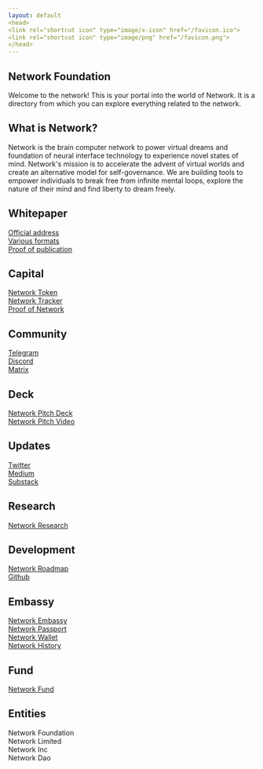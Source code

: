 ```yaml
---
layout: default
<head>
<link rel="shortcut icon" type="image/x-icon" href="/favicon.ico">
<link rel="shortcut icon" type="image/png" href="/favicon.png">
</head>
---
```

## Network Foundation

Welcome to the network! This is your portal into the world of Network. It is a directory from which you can explore everything related to the network.

## What is Network?

Network is the brain computer network to power virtual dreams and foundation of neural interface technology to experience novel states of mind. Network's mission is to accelerate the advent of virtual worlds and create an alternative model for self-governance. We are building tools to empower individuals to break free from infinite mental loops, explore the nature of their mind and find liberty to dream freely.


## Whitepaper
<a href="https://network.foundation/network.pdf" target="_blank">Official address</a>
<br>
<a href="https://network.com.de/d/21" target="_blank">Various formats</a>
<br>
<a href="https://app.ardrive.io/#/file/23d9e668-d48d-4a38-bce8-30b064001668/view" target="_blank">Proof of publication</a>

## Capital
<a href="https://etherscan.io/token/0x7b5726f8261705f6b9e60094ef4427f8e2f29a44?a=0xA11AF6913D21CaB375086e1eb93A60C7f739B15A" target="_blank">Network Token</a>
<br>
<a href="https://docs.google.com/spreadsheets/d/1m9o-NVi9G2ksfayXTmo8XrTnp5_gyz4v4nxIQ5MIs8Y" target="_blank">Network Tracker</a>
<br>
<a href="https://app.skiff.com/docs/695b2531-2143-455c-871a-c7e53ec36995#sl6KBBJ0MLiWsZyIfxY0fvfsR+vKSlHPQ+vuhPkin0E=" target="_blank">Proof of Network</a>

## Community
<a href="https://t.me/+TU1rMRNZ1MIYLxBF" target="_blank">Telegram</a>
<br>
<a href="https://discord.gg/sCtK6YK" target="_blank">Discord</a>
<br>
<a href="https://matrix.to/#/!XNSlHnqIwCumTmcAhm:matrix.org" target="_blank">Matrix</a>
<br>


## Deck
<a href="https://docs.google.com/presentation/d/1zXtGiUGWyVw7KBjbBFHSF_zZsAtC8BuCwJPwdLarzZo/edit" target="_blank">Network Pitch Deck</a>
<br>
<a href="https://youtu.be/YKKXm36hsSk" target="_blank">Network Pitch Video</a>

## Updates
<a href="https://twitter.com/networkfdn" target="_blank">Twitter</a>
<br>
<a href="https://network.medium.com" target="_blank">Medium</a>
<br>
<a href="https://network.substack.com" target="_blank">Substack</a>

## Research
<a href="https://network.com.de" target="_blank">Network Research</a>

## Development
<a href="https://github.com/networkf/roadmap/projects/1" target="_blank">Network Roadmap</a>
<br>
<a href="https://github.com/network-foundation" target="_blank">Github</a>

## Embassy
<a href="https://embassy.network.foundation" target="_blank">Network Embassy</a>
<br>
<a href="https://passport.network.foundation" target="_blank">Network Passport</a>
<br>
<a href="https://wallet.network.foundation" target="_blank">Network Wallet</a>
<br>
<a href="https://history.network.foundation" target="_blank">Network History</a>

## Fund
<a href="https://network.fund" target="_blank">Network Fund</a>

## Entities
Network Foundation
<br>
Network Limited
<br>
Network Inc
<br>
Network Dao
<br>

